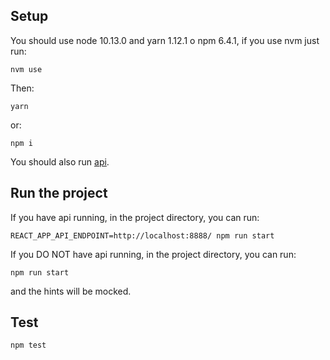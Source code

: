 
## Setup

You should use node 10.13.0 and yarn 1.12.1 o npm 6.4.1, if you use nvm just run:

`nvm use`

Then:

`yarn`

or:

`npm i`

You should also run [api](https://github.com/marconucara/kiwi-homework-api).

## Run the project

If you have api running, in the project directory, you can run:

`REACT_APP_API_ENDPOINT=http://localhost:8888/ npm run start`

If you DO NOT have api running, in the project directory, you can run:

`npm run start`

and the hints will be mocked.

## Test

`npm test`
